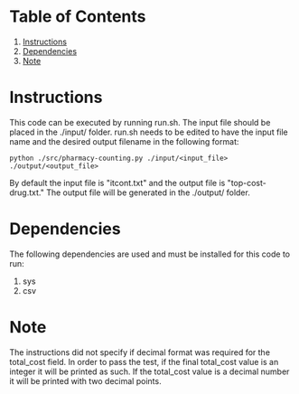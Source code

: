 # Table of Contents
1. [Instructions](README.md#instructions)
2. [Dependencies](README.md#dependencies)
3. [Note](README.md#note)

# Instructions
This code can be executed by running run.sh. The input file should be placed in the ./input/ folder. run.sh needs to be edited to have the input file name and the desired output filename in the following format:

    python ./src/pharmacy-counting.py ./input/<input_file> ./output/<output_file>
      
By default the input file is "itcont.txt" and the output file is "top-cost-drug.txt." The output file will be generated in the ./output/ folder.

# Dependencies
The following dependencies are used and must be installed for this code to run:
  1. sys
  2. csv
  
# Note
The instructions did not specify if decimal format was required for the total_cost field. In order to pass the test, if the final total_cost value is an integer it will be printed as such. If the total_cost value is a decimal number it will be printed with two decimal points.
